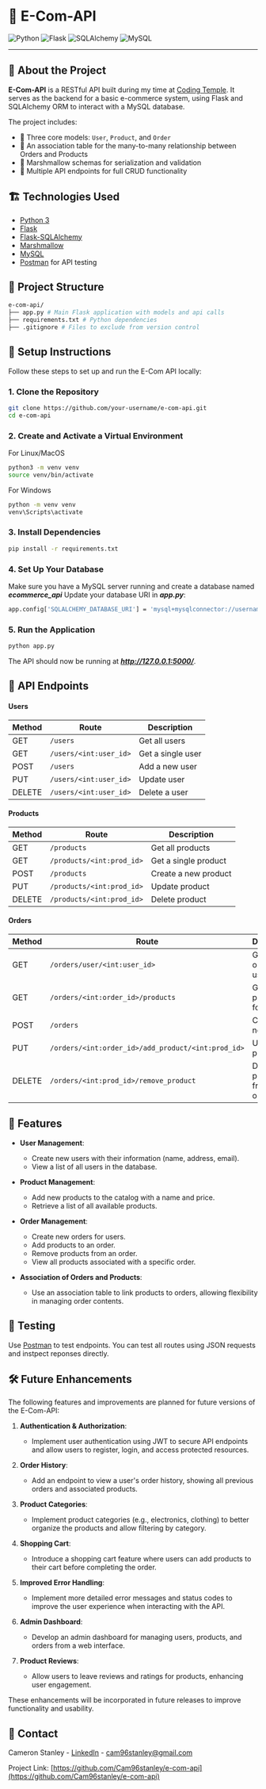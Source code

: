 # 🛒 E-Com-API

![Python](https://img.shields.io/badge/Python-3.11-blue?logo=python&logoColor=white)
![Flask](https://img.shields.io/badge/Flask-3.1-lightgrey?logo=flask)
![SQLAlchemy](https://img.shields.io/badge/SQLAlchemy-ORM-red?logo=sqlite)
![MySQL](https://img.shields.io/badge/MySQL-Database-blue?logo=mysql)

---

## 📌 About the Project

**E-Com-API** is a RESTful API built during my time at [Coding Temple](https://www.codingtemple.com/). It serves as the backend for a basic e-commerce system, using Flask and SQLAlchemy ORM to interact with a MySQL database.

The project includes:

- 🔹 Three core models: `User`, `Product`, and `Order`
- 🔹 An association table for the many-to-many relationship between Orders and Products
- 🔹 Marshmallow schemas for serialization and validation
- 🔹 Multiple API endpoints for full CRUD functionality

## 🏗️ Technologies Used

- [Python 3](https://www.python.org/)
- [Flask](https://flask.palletsprojects.com/)
- [Flask-SQLAlchemy](https://flask-sqlalchemy.palletsprojects.com/)
- [Marshmallow](https://marshmallow.readthedocs.io/)
- [MySQL](https://www.mysql.com/)
- [Postman](https://www.postman.com/) for API testing

## 📁 Project Structure

```bash
e-com-api/
├── app.py # Main Flask application with models and api calls
├── requirements.txt # Python dependencies
├── .gitignore # Files to exclude from version control
```

## 🚀 Setup Instructions

Follow these steps to set up and run the E-Com API locally:

### 1. Clone the Repository

```bash
git clone https://github.com/your-username/e-com-api.git
cd e-com-api
```

### 2. Create and Activate a Virtual Environment

For Linux/MacOS

```bash
python3 -m venv venv
source venv/bin/activate
```

For Windows

```bash
python -m venv venv
venv\Scripts\activate
```

### 3. Install Dependencies

```bash
pip install -r requirements.txt
```

### 4. Set Up Your Database

Make sure you have a MySQL server running and create a database named **_ecommerce_api_**
Update your database URI in **_app.py_**:

```bash
app.config['SQLALCHEMY_DATABASE_URI'] = 'mysql+mysqlconnector://username:password@localhost/ecommerce_api'
```

### 5. Run the Application

```bash
python app.py
```

The API should now be running at ***http://127.0.0.1:5000/***.

## 🔌 API Endpoints

#### Users

| Method | Route                  | Description       |
| ------ | ---------------------- | ----------------- |
| GET    | `/users`               | Get all users     |
| GET    | `/users/<int:user_id>` | Get a single user |
| POST   | `/users`               | Add a new user    |
| PUT    | `/users/<int:user_id>` | Update user       |
| DELETE | `/users/<int:user_id>` | Delete a user     |

#### Products

| Method | Route                     | Description          |
| ------ | ------------------------- | -------------------- |
| GET    | `/products`               | Get all products     |
| GET    | `/products/<int:prod_id>` | Get a single product |
| POST   | `/products`               | Create a new product |
| PUT    | `/products/<int:prod_id>` | Update product       |
| DELETE | `/products/<int:prod_id>` | Delete product       |

#### Orders

| Method | Route                                              | Description                    |
| ------ | -------------------------------------------------- | ------------------------------ |
| GET    | `/orders/user/<int:user_id>`                       | Get all orders for a user      |
| GET    | `/orders/<int:order_id>/products`                  | Get all products for an order  |
| POST   | `/orders`                                          | Create a new order             |
| PUT    | `/orders/<int:order_id>/add_product/<int:prod_id>` | Update product                 |
| DELETE | `/orders/<int:prod_id>/remove_product`             | Delete a product from an order |

## 🧰 Features

- **User Management**:

  - Create new users with their information (name, address, email).
  - View a list of all users in the database.

- **Product Management**:

  - Add new products to the catalog with a name and price.
  - Retrieve a list of all available products.

- **Order Management**:

  - Create new orders for users.
  - Add products to an order.
  - Remove products from an order.
  - View all products associated with a specific order.

- **Association of Orders and Products**:
  - Use an association table to link products to orders, allowing flexibility in managing order contents.

## 🧪 Testing

Use [Postman](https://www.postman.com) to test endpoints. You can test all routes using JSON requests and instpect reponses directly.

## 🛠 Future Enhancements

The following features and improvements are planned for future versions of the E-Com-API:

1. **Authentication & Authorization**:

   - Implement user authentication using JWT to secure API endpoints and allow users to register, login, and access protected resources.

2. **Order History**:

   - Add an endpoint to view a user's order history, showing all previous orders and associated products.

3. **Product Categories**:

   - Implement product categories (e.g., electronics, clothing) to better organize the products and allow filtering by category.

4. **Shopping Cart**:

   - Introduce a shopping cart feature where users can add products to their cart before completing the order.

5. **Improved Error Handling**:

   - Implement more detailed error messages and status codes to improve the user experience when interacting with the API.

6. **Admin Dashboard**:

   - Develop an admin dashboard for managing users, products, and orders from a web interface.

7. **Product Reviews**:
   - Allow users to leave reviews and ratings for products, enhancing user engagement.

These enhancements will be incorporated in future releases to improve functionality and usability.

## 📧 Contact

Cameron Stanley - [LinkedIn](https://www.linkedin.com/in/cameron-stanley-007908339/) - cam96stanley@gmail.com

Project Link: [https://github.com/Cam96stanley/e-com-api](https://github.com/Cam96stanley/e-com-api)
